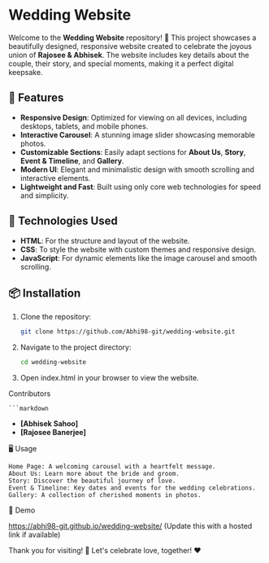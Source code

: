 # Wedding Website

Welcome to the **Wedding Website** repository! 🎉 This project showcases a beautifully designed, responsive website created to celebrate the joyous union of **Rajosee & Abhisek**. The website includes key details about the couple, their story, and special moments, making it a perfect digital keepsake.

## 🌟 Features

- **Responsive Design**: Optimized for viewing on all devices, including desktops, tablets, and mobile phones.
- **Interactive Carousel**: A stunning image slider showcasing memorable photos.
- **Customizable Sections**: Easily adapt sections for **About Us**, **Story**, **Event & Timeline**, and **Gallery**.
- **Modern UI**: Elegant and minimalistic design with smooth scrolling and interactive elements.
- **Lightweight and Fast**: Built using only core web technologies for speed and simplicity.

## 🚀 Technologies Used

- **HTML**: For the structure and layout of the website.
- **CSS**: To style the website with custom themes and responsive design.
- **JavaScript**: For dynamic elements like the image carousel and smooth scrolling.

## 📦 Installation

1. Clone the repository:
   ```bash
   git clone https://github.com/Abhi98-git/wedding-website.git

2. Navigate to the project directory:
    ```bash
    cd wedding-website

3. Open index.html in your browser to view the website.

Contributors

    ```markdown
   - **[Abhisek Sahoo]** 
   - **[Rajosee Banerjee]**



🖥️ Usage

    Home Page: A welcoming carousel with a heartfelt message.
    About Us: Learn more about the bride and groom.
    Story: Discover the beautiful journey of love.
    Event & Timeline: Key dates and events for the wedding celebrations.
    Gallery: A collection of cherished moments in photos.

🎉 Demo

https://abhi98-git.github.io/wedding-website/ (Update this with a hosted link if available)

Thank you for visiting! 🥂 Let's celebrate love, together! ❤️

